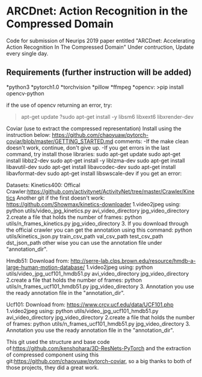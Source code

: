 # ARCDnet: Action Recognition in the Compressed Domain
Code for submission of Neurips 2019 paper entitled "ARCDnet: Accelerating Action Recognition In The Compressed Domain"
Under contruction, Update every single day.

<h2>Requirements (further instruction will be added)</h2>
*python3
*pytorch1.0
*torchvision
*pillow
*ffmpeg
*opencv:
>pip install opencv-python

if the use of opencv returning an error, try:
>apt-get update
?sudo apt-get install -y libsm6 libxext6 libxrender-dev


Coviar (use to extract the compressed representation)
Install using the instruction below:
https://github.com/chaoyuaw/pytorch-coviar/blob/master/GETTING_STARTED.md
comments:
-If the make clean doesn't work, continue, don't give up.
-If you get errors in the last command, try install those libraries:
sudo apt-get update
sudo apt-get install libbz2-dev
sudo apt-get install -y liblzma-dev
sudo apt-get install libavutil-dev
sudo apt-get install libavcodec-dev
sudo apt-get install libavformat-dev
sudo apt-get install libswscale-dev
if you get an error:



Datasets:
Kinetics400:
Offical Crawler:https://github.com/activitynet/ActivityNet/tree/master/Crawler/Kinetics
Another git if the first doesn't work:
https://github.com/Showmax/kinetics-downloader
1.video2jpeg using:
python utils/video_jpg_kinetics.py avi_video_directory jpg_video_directory
2.create a file that holds the number of frames:
python utils/n_frames_kinetics.py jpg_video_directory
3. If you download through the official crawler you can get the annotation using this command:
python utils/kinetics_json.py train_csv_path val_csv_path test_csv_path dst_json_path
other wise you can use the annotation file under "annotation_dir".

Hmdb51:
Download from:
http://serre-lab.clps.brown.edu/resource/hmdb-a-large-human-motion-database/
1.video2jpeg using:
python utils/video_jpg_ucf101_hmdb51.py avi_video_directory jpg_video_directory
2.create a file that holds the number of frames:
python utils/n_frames_ucf101_hmdb51.py jpg_video_directory
3. Annotation you use the ready annotation file in the "annotation_dir".

Ucf101:
Download from:
https://www.crcv.ucf.edu/data/UCF101.php
1.video2jpeg using:
python utils/video_jpg_ucf101_hmdb51.py avi_video_directory jpg_video_directory
2.create a file that holds the number of frames:
python utils/n_frames_ucf101_hmdb51.py jpg_video_directory
3. Annotation you use the ready annotation file in the "annotation_dir".


This git used the structure and base code of:https://github.com/kenshohara/3D-ResNets-PyTorch and the extraction of compressed component using this git:https://github.com/chaoyuaw/pytorch-coviar, so a big thanks to both of those projects, they did a great work.
